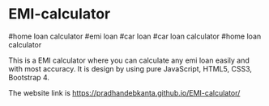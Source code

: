 # EMI-calculator
#home loan calculator
#emi loan
#car loan
#car loan calculator
#home loan calculator

This is a EMI calculator where you can calculate any emi loan easily and with most accuracy.
It is design by using pure JavaScript, HTML5, CSS3, Bootstrap 4.

The website link is https://pradhandebkanta.github.io/EMI-calculator/
